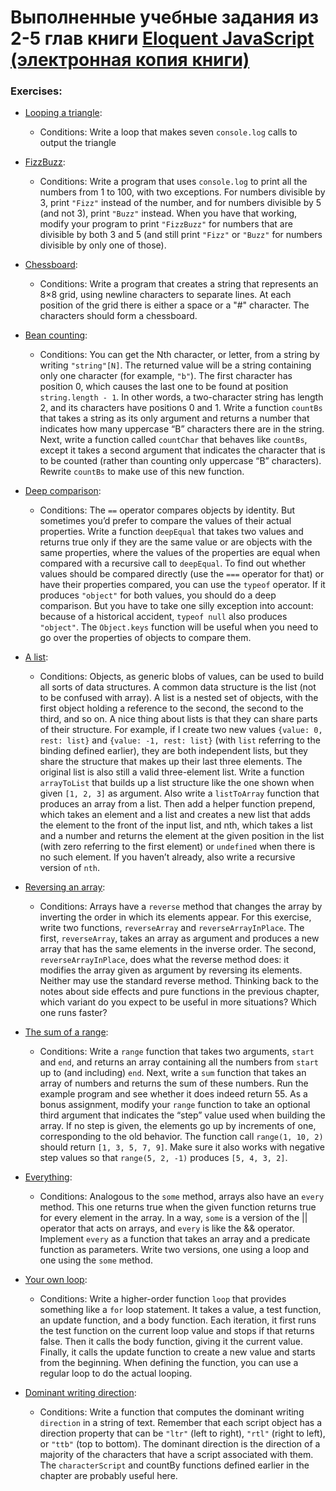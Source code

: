 # Выполненные учебные задания из 2-5 глав книги [Eloquent JavaScript (электронная копия книги)](https://eloquentjavascript.net/) 

### Exercises: 

* [Looping a triangle](https://github.com/MelnikovAleksei/exercises-eloquent-js/tree/master/exercises-ch-2/log-triangle/js/main.js): 
  * Сonditions: Write a loop that makes seven `console.log` calls to output the triangle 
  
* [FizzBuzz](https://github.com/MelnikovAleksei/exercises-eloquent-js/blob/master/exercises-ch-2/fizzbuzz/js/main.js): 
  * Сonditions: Write a program that uses `console.log` to print all the numbers from 1 to 100, with two exceptions. For numbers divisible by 3, print `"Fizz"` instead of the number, and for numbers divisible by 5 (and not 3), print `"Buzz"` instead. When you have that working, modify your program to print `"FizzBuzz"` for numbers that are divisible by both 3 and 5 (and still print `"Fizz"` or `"Buzz"` for numbers divisible by only one of those). 
  
* [Chessboard](https://github.com/MelnikovAleksei/exercises-eloquent-js/blob/master/exercises-ch-2/chessboard/js/main.js): 
  * Сonditions: Write a program that creates a string that represents an 8×8 grid, using newline characters to separate lines. At each position of the grid there is either a space or a "#" character. The characters should form a chessboard. 
  
* [Bean counting](https://github.com/MelnikovAleksei/exercises-eloquent-js/blob/master/exercises-ch-3/count-char/js/main.js): 
  * Сonditions: You can get the Nth character, or letter, from a string by writing `"string"[N]`. The returned value will be a string containing only one character (for example, `"b"`). The first character has position 0, which causes the last one to be found at position `string.length - 1`. In other words, a two-character string has length 2, and its characters have positions 0 and 1. Write a function `countBs` that takes a string as its only argument and returns a number that indicates how many uppercase “B” characters there are in the string. Next, write a function called `countChar` that behaves like `countBs`, except it takes a second argument that indicates the character that is to be counted (rather than counting only uppercase “B” characters). Rewrite `countBs` to make use of this new function. 
  
* [Deep comparison](https://github.com/MelnikovAleksei/exercises-eloquent-js/blob/master/exercises-ch-4/deep-comparision/js/main.js): 
  * Сonditions: The `==` operator compares objects by identity. But sometimes you’d prefer to compare the values of their actual properties. Write a function `deepEqual` that takes two values and returns true only if they are the same value or are objects with the same properties, where the values of the properties are equal when compared with a recursive call to `deepEqual`. To find out whether values should be compared directly (use the `===` operator for that) or have their properties compared, you can use the `typeof` operator. If it produces `"object"` for both values, you should do a deep comparison. But you have to take one silly exception into account: because of a historical accident, `typeof null` also produces `"object"`. The `Object.keys` function will be useful when you need to go over the properties of objects to compare them.  
  
* [A list](https://github.com/MelnikovAleksei/exercises-eloquent-js/blob/master/exercises-ch-4/list/js/main.js): 
  * Сonditions: Objects, as generic blobs of values, can be used to build all sorts of data structures. A common data structure is the list (not to be confused with array). A list is a nested set of objects, with the first object holding a reference to the second, the second to the third, and so on. A nice thing about lists is that they can share parts of their structure. For example, if I create two new values `{value: 0, rest: list}` and `{value: -1, rest: list}` (with `list` referring to the binding defined earlier), they are both independent lists, but they share the structure that makes up their last three elements. The original list is also still a valid three-element list. Write a function `arrayToList` that builds up a list structure like the one shown when given `[1, 2, 3]` as argument. Also write a `listToArray` function that produces an array from a list. Then add a helper function prepend, which takes an element and a list and creates a new list that adds the element to the front of the input list, and nth, which takes a list and a number and returns the element at the given position in the list (with zero referring to the first element) or `undefined` when there is no such element. If you haven’t already, also write a recursive version of `nth`.  
  
* [Reversing an array](https://github.com/MelnikovAleksei/exercises-eloquent-js/blob/master/exercises-ch-4/reversing-an-array/js/main.js): 
  * Сonditions: Arrays have a `reverse` method that changes the array by inverting the order in which its elements appear. For this exercise, write two functions, `reverseArray` and `reverseArrayInPlace`. The first, `reverseArray`, takes an array as argument and produces a new array that has the same elements in the inverse order. The second, `reverseArrayInPlace`, does what the reverse method does: it modifies the array given as argument by reversing its elements. Neither may use the standard reverse method. Thinking back to the notes about side effects and pure functions in the previous chapter, which variant do you expect to be useful in more situations? Which one runs faster? 
  
* [The sum of a range](https://github.com/MelnikovAleksei/exercises-eloquent-js/blob/master/exercises-ch-4/sum-of-range/js/main.js):  
  * Сonditions: Write a `range` function that takes two arguments, `start` and `end`, and returns an array containing all the numbers from `start` up to (and including) `end`. Next, write a `sum` function that takes an array of numbers and returns the sum of these numbers. Run the example program and see whether it does indeed return 55. As a bonus assignment, modify your `range` function to take an optional third argument that indicates the “step” value used when building the array. If no step is given, the elements go up by increments of one, corresponding to the old behavior. The function call `range(1, 10, 2)` should return `[1, 3, 5, 7, 9]`. Make sure it also works with negative step values so that `range(5, 2, -1)` produces `[5, 4, 3, 2]`. 
  
* [Everything](https://github.com/MelnikovAleksei/exercises-eloquent-js/blob/master/exercises-ch-5/Every/js/main.js): 
  * Сonditions: Analogous to the `some` method, arrays also have an `every` method. This one returns true when the given function returns true for every element in the array. In a way, `some` is a version of the || operator that acts on arrays, and `every` is like the && operator. Implement `every` as a function that takes an array and a predicate function as parameters. Write two versions, one using a loop and one using the `some` method. 
  
* [Your own loop](https://github.com/MelnikovAleksei/exercises-eloquent-js/blob/master/exercises-ch-5/Loop/js/main.js): 
  * Сonditions: Write a higher-order function `loop` that provides something like a `for` loop statement. It takes a value, a test function, an update function, and a body function. Each iteration, it first runs the test function on the current loop value and stops if that returns false. Then it calls the body function, giving it the current value. Finally, it calls the update function to create a new value and starts from the beginning. When defining the function, you can use a regular loop to do the actual looping. 
  
* [Dominant writing direction](https://github.com/MelnikovAleksei/exercises-eloquent-js/blob/master/exercises-ch-5/filter/js/main.js): 
  * Сonditions: Write a function that computes the dominant writing `direction` in a string of text. Remember that each script object has a direction property that can be `"ltr"` (left to right), `"rtl"` (right to left), or `"ttb"` (top to bottom). The dominant direction is the direction of a majority of the characters that have a script associated with them. The `characterScript` and countBy functions defined earlier in the chapter are probably useful here. 
